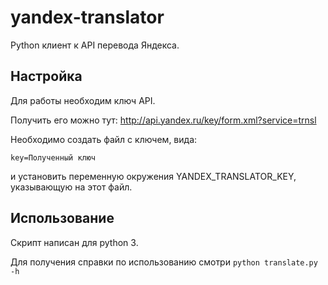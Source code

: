 yandex-translator
=================


Python клиент к API перевода Яндекса.


Настройка
---------
Для работы необходим ключ API.

Получить его можно тут:
 http://api.yandex.ru/key/form.xml?service=trnsl

Необходимо создать файл с ключем, вида:

``key=Полученный ключ``

и установить переменную окружения YANDEX_TRANSLATOR_KEY, указывающую на этот файл.


Использование
-------------
Скрипт написан для python 3.

Для получения справки по использованию смотри
``python translate.py -h``

